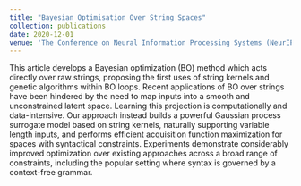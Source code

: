 ```yaml
---
title: "Bayesian Optimisation Over String Spaces"
collection: publications
date: 2020-12-01
venue: 'The Conference on Neural Information Processing Systems (NeurIPS)'
---
```


This article develops a Bayesian optimization (BO) method which acts directly over raw strings, proposing the first uses of string kernels and genetic algorithms within BO loops. Recent applications of BO over strings have been hindered by the need to map inputs into a smooth and unconstrained latent space. Learning this projection is computationally and data-intensive. Our approach instead builds a powerful Gaussian process surrogate model based on string kernels, naturally supporting variable length inputs, and performs efficient acquisition function maximization for spaces with syntactical constraints. Experiments demonstrate considerably improved optimization over existing approaches across a broad range of constraints, including the popular setting where syntax is governed by a context-free grammar.

